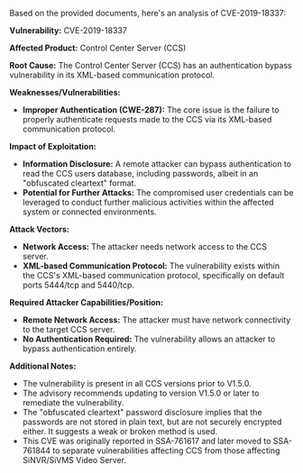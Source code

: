 Based on the provided documents, here's an analysis of CVE-2019-18337:

**Vulnerability:** CVE-2019-18337

**Affected Product:** Control Center Server (CCS)

**Root Cause:** The Control Center Server (CCS) has an authentication bypass vulnerability in its XML-based communication protocol.

**Weaknesses/Vulnerabilities:**
*   **Improper Authentication (CWE-287):** The core issue is the failure to properly authenticate requests made to the CCS via its XML-based communication protocol.

**Impact of Exploitation:**
*   **Information Disclosure:** A remote attacker can bypass authentication to read the CCS users database, including passwords, albeit in an "obfuscated cleartext" format.
*   **Potential for Further Attacks:** The compromised user credentials can be leveraged to conduct further malicious activities within the affected system or connected environments.

**Attack Vectors:**
*   **Network Access:** The attacker needs network access to the CCS server.
*   **XML-based Communication Protocol:** The vulnerability exists within the CCS's XML-based communication protocol, specifically on default ports 5444/tcp and 5440/tcp.

**Required Attacker Capabilities/Position:**
*   **Remote Network Access:**  The attacker must have network connectivity to the target CCS server.
*   **No Authentication Required:** The vulnerability allows an attacker to bypass authentication entirely.

**Additional Notes:**

*   The vulnerability is present in all CCS versions prior to V1.5.0.
*   The advisory recommends updating to version V1.5.0 or later to remediate the vulnerability.
*   The "obfuscated cleartext" password disclosure implies that the passwords are not stored in plain text, but are not securely encrypted either. It suggests a weak or broken method is used.
*   This CVE was originally reported in SSA-761617 and later moved to SSA-761844 to separate vulnerabilities affecting CCS from those affecting SiNVR/SiVMS Video Server.